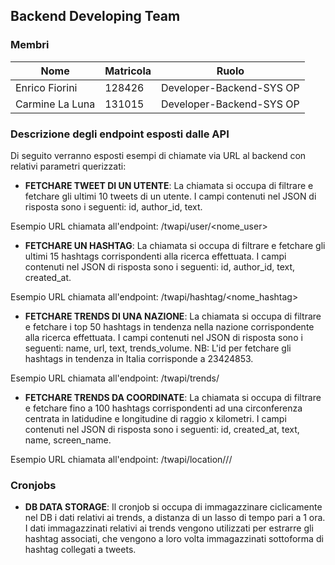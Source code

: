 ## Backend Developing Team

### Membri

| Nome | Matricola | Ruolo |
| ------ | ------ | ------ |
| Enrico Fiorini | 128426 | Developer-Backend-SYS OP |
| Carmine La Luna | 131015 | Developer-Backend-SYS OP |


### Descrizione degli endpoint esposti dalle API

Di seguito verranno esposti esempi di chiamate via URL al backend con relativi parametri querizzati:

- **FETCHARE TWEET DI UN UTENTE**: La chiamata si occupa di filtrare e fetchare gli ultimi 10 tweets di un utente.
I campi contenuti nel JSON di risposta sono i seguenti: id, author_id, text.

Esempio URL chiamata all'endpoint: /twapi/user/<nome_user>


- **FETCHARE UN HASHTAG**: La chiamata si occupa di filtrare e fetchare gli ultimi 15 hashtags corrispondenti alla ricerca effettuata.
I campi contenuti nel JSON di risposta sono i seguenti: id, author_id, text, created_at.

Esempio URL chiamata all'endpoint: /twapi/hashtag/<nome_hashtag>


- **FETCHARE TRENDS DI UNA NAZIONE**: La chiamata si occupa di filtrare e fetchare i top 50 hashtags in tendenza nella nazione corrispondente alla ricerca effettuata.
I campi contenuti nel JSON di risposta sono i seguenti: name, url, text, trends_volume. NB: L'id per fetchare gli hashtags in tendenza in Italia corrisponde a 23424853.

Esempio URL chiamata all'endpoint: /twapi/trends/


- **FETCHARE TRENDS DA COORDINATE**: La chiamata si occupa di filtrare e fetchare fino a 100 hashtags corrispondenti ad una circonferenza centrata in latidudine e longitudine di raggio x kilometri.
I campi contenuti nel JSON di risposta sono i seguenti: id, created_at, text, name, screen_name.

Esempio URL chiamata all'endpoint: /twapi/location/<latitudine>/<longitudine>/<raggio>

### Cronjobs

- **DB DATA STORAGE**: Il cronjob si occupa di immagazzinare ciclicamente nel DB i dati relativi ai trends, a distanza di un lasso di tempo pari a 1 ora. I dati immagazzinati relativi ai trends vengono utilizzati per estrarre gli hashtag associati, che vengono a loro volta immagazzinati sottoforma di hashtag collegati a tweets.